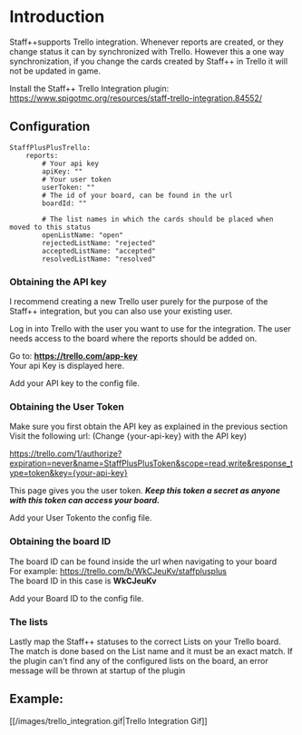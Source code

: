 # Introduction

Staff++supports Trello integration. Whenever reports are created, or they change status it can by synchronized with Trello.
However this a one way synchronization, if you change the cards created by Staff++ in Trello it will not be updated in game.

Install the Staff++ Trello Integration plugin: https://www.spigotmc.org/resources/staff-trello-integration.84552/

## Configuration
```
StaffPlusPlusTrello:
    reports:
        # Your api key
        apiKey: ""
        # Your user token
        userToken: ""
        # The id of your board, can be found in the url
        boardId: ""

        # The list names in which the cards should be placed when moved to this status
        openListName: "open"
        rejectedListName: "rejected"
        acceptedListName: "accepted"
        resolvedListName: "resolved"
```

### Obtaining the API key
I recommend creating a new Trello user purely for the purpose of the Staff++ integration, but you can also use your existing user.

Log in into Trello with the user you want to use for the integration. The user needs access to the board where the reports should be added on.

Go to: **https://trello.com/app-key** <br />
Your api Key is displayed here.

Add your API key to the config file.

### Obtaining the User Token
Make sure you first obtain the API key as explained in the previous section<br />
Visit the following url: (Change {your-api-key} with the API key)

https://trello.com/1/authorize?expiration=never&name=StaffPlusPlusToken&scope=read,write&response_type=token&key={your-api-key}

This page gives you the user token. _**Keep this token a secret as anyone with this token can access your board.**_

Add your User Tokento the config file.

### Obtaining the board ID
The board ID can be found inside the url when navigating to your board<br />
For example: https://trello.com/b/WkCJeuKv/staffplusplus<br />
The board ID in this case is **WkCJeuKv**

Add your Board ID to the config file.

### The lists
Lastly map the Staff++ statuses to the correct Lists on your Trello board. The match is done based on the List name and it must be an exact match.
If the plugin can't find any of the configured lists on the board, an error message will be thrown at startup of the plugin


## Example:

[[/images/trello_integration.gif|Trello Integration Gif]]
